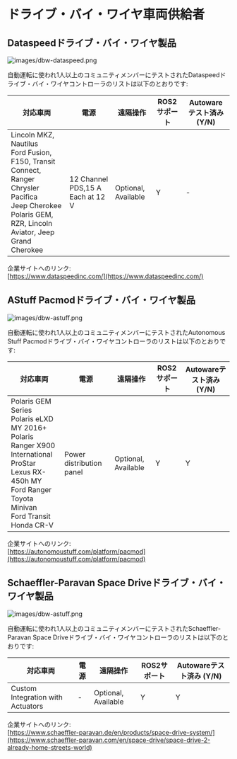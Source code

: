 # ドライブ・バイ・ワイヤ車両供給者

## **Dataspeedドライブ・バイ・ワイヤ製品**

![images/dbw-dataspeed.png](images/dbw-dataspeed.png)

自動運転に使われ1人以上のコミュニティメンバーにテストされたDataspeedドライブ・バイ・ワイヤコントローラのリストは以下のとおりです:

| 対応車両                                                                                                                                                  | 電源                            | 遠隔操作      | ROS2サポート | Autowareテスト済み (Y/N) |
| ------------------------------------------------------------------------------------------------------------------------------------------------------------------- | -------------------------------- | ------------------- | ------------- | --------------------- |
| Lincoln MKZ, Nautilus<br>Ford Fusion, F150, Transit Connect, Ranger<br>Chrysler Pacifica<br>Jeep Cherokee<br>Polaris GEM, RZR, Lincoln Aviator, Jeep Grand Cherokee | 12 Channel PDS,15 A Each at 12 V | Optional, Available | Y             | -                     |

企業サイトへのリンク:  
[https://www.dataspeedinc.com/](https://www.dataspeedinc.com/)

## **AStuff Pacmodドライブ・バイ・ワイヤ製品**

![images/dbw-astuff.png](images/dbw-astuff.png)

自動運転に使われ1人以上のコミュニティメンバーにテストされたAutonomous Stuff Pacmodドライブ・バイ・ワイヤコントローラのリストは以下のとおりです:

| 対応車両                                                                                                                                                             | 電源                    | 遠隔操作      | ROS2サポート | Autowareテスト済み (Y/N) |
| ------------------------------------------------------------------------------------------------------------------------------------------------------------------------------ | ------------------------ | ------------------- | ------------- | --------------------- |
| Polaris GEM Series<br>Polaris eLXD MY 2016+<br>Polaris Ranger X900<br>International ProStar<br>Lexus RX-450h MY<br>Ford Ranger<br>Toyota Minivan<br>Ford Transit<br>Honda CR-V | Power distribution panel | Optional, Available | Y             | Y                     |

企業サイトへのリンク:  
[https://autonomoustuff.com/platform/pacmod](https://autonomoustuff.com/platform/pacmod)

  <!-- cspell: ignore Paravan -->

## **Schaeffler-Paravan Space Driveドライブ・バイ・ワイヤ製品**

![images/dbw-astuff.png](images/dbw-schaffler.png)

自動運転に使われ1人以上のコミュニティメンバーにテストされたSchaeffler-Paravan Space Driveドライブ・バイ・ワイヤコントローラのリストは以下のとおりです:

| 対応車両                | 電源 | 遠隔操作      | ROS2サポート | Autowareテスト済み (Y/N) |
| --------------------------------- | ----- | ------------------- | ------------- | --------------------- |
| Custom Integration with Actuators | -     | Optional, Available | Y             | Y                     |

企業サイトへのリンク:  
[https://www.schaeffler-paravan.de/en/products/space-drive-system/](https://www.schaeffler-paravan.com/en/space-drive/space-drive-2-already-home-streets-world)
